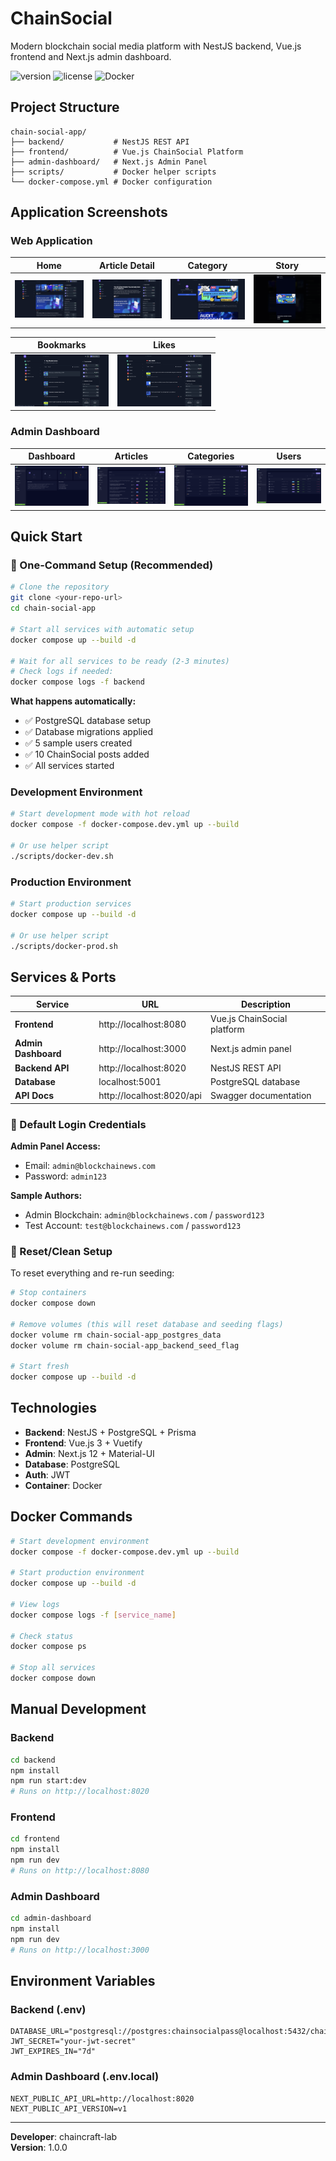 # ChainSocial

Modern blockchain social media platform with NestJS backend, Vue.js frontend and Next.js admin dashboard.

![version](https://img.shields.io/badge/version-1.0.0-blue.svg)
![license](https://img.shields.io/badge/license-MIT-blue.svg)
![Docker](https://img.shields.io/badge/Docker-Ready-blue.svg)

## Project Structure

```
chain-social-app/
├── backend/           # NestJS REST API
├── frontend/          # Vue.js ChainSocial Platform  
├── admin-dashboard/   # Next.js Admin Panel
├── scripts/           # Docker helper scripts
└── docker-compose.yml # Docker configuration
```

## Application Screenshots

### Web Application
| Home | Article Detail | Category | Story |
|------|----------------|----------|-------|
| <img src="frontend/src/assets/ui/web/home.png" width="150"> | <img src="frontend/src/assets/ui/web/article_detail.png" width="150"> | <img src="frontend/src/assets/ui/web/category.png" width="150"> | <img src="frontend/src/assets/ui/web/story.png" width="150"> |

| Bookmarks | Likes |
|-----------|-------|
| <img src="frontend/src/assets/ui/web/bookmarks.png" width="150"> | <img src="frontend/src/assets/ui/web/likes.png" width="150"> |

### Admin Dashboard
| Dashboard | Articles | Categories | Users |
|-----------|----------|------------|-------|
| <img src="frontend/src/assets/ui/admin/admin-home.png" width="150"> | <img src="frontend/src/assets/ui/admin/admin-articles.png" width="150"> | <img src="frontend/src/assets/ui/admin/admin-categories.png" width="150"> | <img src="frontend/src/assets/ui/admin/admin-users.png" width="150"> |

## Quick Start

### 🚀 One-Command Setup (Recommended)

```bash
# Clone the repository
git clone <your-repo-url>
cd chain-social-app

# Start all services with automatic setup
docker compose up --build -d

# Wait for all services to be ready (2-3 minutes)
# Check logs if needed:
docker compose logs -f backend
```

**What happens automatically:**
- ✅ PostgreSQL database setup
- ✅ Database migrations applied
- ✅ 5 sample users created  
- ✅ 10 ChainSocial posts added
- ✅ All services started

### Development Environment

```bash
# Start development mode with hot reload
docker compose -f docker-compose.dev.yml up --build

# Or use helper script
./scripts/docker-dev.sh
```

### Production Environment

```bash
# Start production services
docker compose up --build -d

# Or use helper script
./scripts/docker-prod.sh
```

## Services & Ports

| Service | URL | Description |
|---------|-----|-------------|
| **Frontend** | http://localhost:8080 | Vue.js ChainSocial platform |
| **Admin Dashboard** | http://localhost:3000 | Next.js admin panel |
| **Backend API** | http://localhost:8020 | NestJS REST API |
| **Database** | localhost:5001 | PostgreSQL database |
| **API Docs** | http://localhost:8020/api | Swagger documentation |

### 🔑 Default Login Credentials

**Admin Panel Access:**
- Email: `admin@blockchainews.com`
- Password: `admin123`

**Sample Authors:**
- Admin Blockchain: `admin@blockchainews.com` / `password123`
- Test Account: `test@blockchainews.com` / `password123`

### 🧹 Reset/Clean Setup

To reset everything and re-run seeding:
```bash
# Stop containers
docker compose down

# Remove volumes (this will reset database and seeding flags)
docker volume rm chain-social-app_postgres_data
docker volume rm chain-social-app_backend_seed_flag

# Start fresh
docker compose up --build -d
```

## Technologies

- **Backend**: NestJS + PostgreSQL + Prisma
- **Frontend**: Vue.js 3 + Vuetify
- **Admin**: Next.js 12 + Material-UI
- **Database**: PostgreSQL
- **Auth**: JWT
- **Container**: Docker

## Docker Commands

```bash
# Start development environment
docker compose -f docker-compose.dev.yml up --build

# Start production environment  
docker compose up --build -d

# View logs
docker compose logs -f [service_name]

# Check status
docker compose ps

# Stop all services
docker compose down
```

## Manual Development

### Backend
```bash
cd backend
npm install
npm run start:dev
# Runs on http://localhost:8020
```

### Frontend
```bash
cd frontend  
npm install
npm run dev
# Runs on http://localhost:8080
```

### Admin Dashboard
```bash
cd admin-dashboard
npm install
npm run dev  
# Runs on http://localhost:3000
```

## Environment Variables

### Backend (.env)
```env
DATABASE_URL="postgresql://postgres:chainsocialpass@localhost:5432/chainsocialdb"
JWT_SECRET="your-jwt-secret"
JWT_EXPIRES_IN="7d"
```

### Admin Dashboard (.env.local)
```env
NEXT_PUBLIC_API_URL=http://localhost:8020
NEXT_PUBLIC_API_VERSION=v1
```

---

**Developer**: chaincraft-lab  
**Version**: 1.0.0